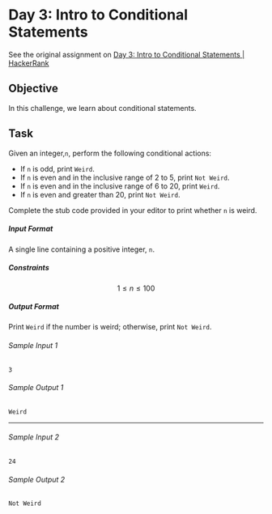 # Day 3: Intro to Conditional Statements

See the original assignment on 
[Day 3: Intro to Conditional Statements | HackerRank
](https://www.hackerrank.com/challenges/30-conditional-statements/problem.
)
## Objective
In this challenge, we learn about conditional statements. 

## Task

Given an integer,`n`, perform the following conditional actions:

- If `n` is odd, print `Weird`.
- If `n` is even and in the inclusive range of 2 to 5, print `Not Weird`.
- If `n` is even and in the inclusive range of 6 to 20, print `Weird`.
- If `n` is even and greater than 20, print `Not Weird`.

Complete the stub code provided in your editor to print whether `n` is weird.

##### Input Format
A single line containing a positive integer, `n`.

##### Constraints
$$ 1 \leq n \leq 100 $$

##### Output Format
Print `Weird` if the number is weird; otherwise, print `Not Weird`.

###### Sample Input 1
```
3
```
###### Sample Output 1
```
Weird
```
---
###### Sample Input 2
```
24
```
###### Sample Output 2
```
Not Weird
```